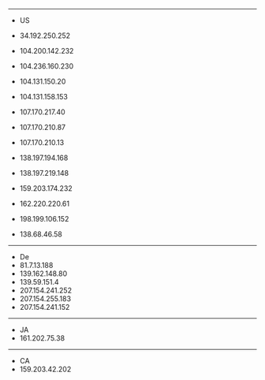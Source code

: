 ----------------------
* US
* 34.192.250.252
* 104.200.142.232
* 104.236.160.230
* 104.131.150.20
* 104.131.158.153
* 107.170.217.40
* 107.170.210.87
* 107.170.210.13
* 138.197.194.168
* 138.197.219.148
* 159.203.174.232
* 162.220.220.61
* 198.199.106.152

* 138.68.46.58

----------------------
* De
* 81.7.13.188
* 139.162.148.80
* 139.59.151.4
* 207.154.241.252
* 207.154.255.183
* 207.154.241.152

----------------------
* JA
* 161.202.75.38
----------------------
* CA
* 159.203.42.202
